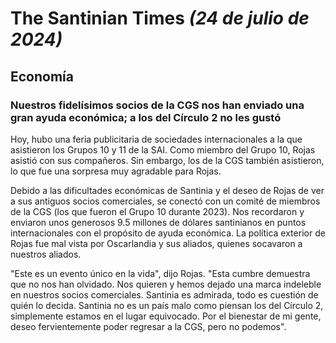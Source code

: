 # The Santinian Times _(24 de julio de 2024)_

## Economía

### Nuestros fidelísimos socios de la CGS nos han enviado una gran ayuda económica; a los del Círculo 2 no les gustó

Hoy, hubo una feria publicitaria de sociedades internacionales a la que asistieron los Grupos 10 y 11 de la SAI. Como miembro del
Grupo 10, Rojas asistió con sus compañeros. Sin embargo, los de la CGS también asistieron, lo que fue una sorpresa muy
agradable para Rojas.

Debido a las dificultades económicas de Santinia y el deseo de Rojas de ver a sus antiguos socios comerciales, se conectó con un
comité de miembros de la CGS (los que fueron el Grupo 10 durante 2023). Nos recordaron y enviaron unos generosos
9.5 millones de dólares santinianos en puntos internacionales con el propósito de ayuda económica.
La política exterior de Rojas fue mal vista por Oscarlandia y sus aliados, quienes socavaron a nuestros aliados.

"Este es un evento único en la vida", dijo Rojas. "Esta cumbre demuestra que no nos han olvidado. Nos quieren y hemos dejado
una marca indeleble en nuestros socios comerciales. Santinia es admirada, todo es cuestión de quién lo decida. Santinia no es un
país malo como piensan los del Círculo 2, simplemente estamos en el lugar equivocado. Por el bienestar de mi gente, deseo
fervientemente poder regresar a la CGS, pero no podemos".
